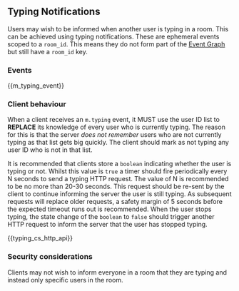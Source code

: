 ## Typing Notifications

Users may wish to be informed when another user is typing in a room.
This can be achieved using typing notifications. These are ephemeral
events scoped to a `room_id`. This means they do not form part of the
[Event Graph](index.html#event-graphs) but still have a `room_id` key.

### Events

{{m\_typing\_event}}

### Client behaviour

When a client receives an `m.typing` event, it MUST use the user ID list
to **REPLACE** its knowledge of every user who is currently typing. The
reason for this is that the server *does not remember* users who are not
currently typing as that list gets big quickly. The client should mark
as not typing any user ID who is not in that list.

It is recommended that clients store a `boolean` indicating whether the
user is typing or not. Whilst this value is `true` a timer should fire
periodically every N seconds to send a typing HTTP request. The value of
N is recommended to be no more than 20-30 seconds. This request should
be re-sent by the client to continue informing the server the user is
still typing. As subsequent requests will replace older requests, a
safety margin of 5 seconds before the expected timeout runs out is
recommended. When the user stops typing, the state change of the
`boolean` to `false` should trigger another HTTP request to inform the
server that the user has stopped typing.

{{typing\_cs\_http\_api}}

### Security considerations

Clients may not wish to inform everyone in a room that they are typing
and instead only specific users in the room.
